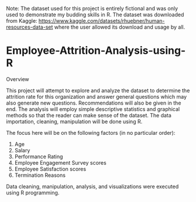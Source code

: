 Note: The dataset used for this project is entirely fictional and was only used to demonstrate my budding skills in R. The dataset was downloaded from Kaggle: https://www.kaggle.com/datasets/rhuebner/human-resources-data-set where the user allowed its download and usage by all.

# Employee-Attrition-Analysis-using-R

Overview

This project will attempt to explore and analyze the dataset to determine the attrition rate for this organization and answer general questions which may also generate new questions. Recommendations will also be given in the end. The analysis will employ simple descriptive statistics and graphical methods so that the reader can make sense of the dataset. The data importation, cleaning, manipulation will be done using R.

The focus here will be on the following factors (in no particular order):

1. Age
2. Salary
3. Performance Rating
4. Employee Engagement Survey scores
5. Employee Satisfaction scores
6. Termination Reasons

Data cleaning, manipulation, analysis, and visualizations were executed using R programming.
